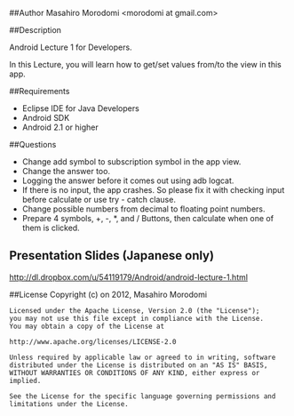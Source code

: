 ##Author
Masahiro Morodomi &lt;morodomi at gmail.com&gt;

##Description

Android Lecture 1 for Developers.

In this Lecture, you will learn how to get/set values from/to the view in this app.

##Requirements
 * Eclipse IDE for Java Developers
 * Android SDK
 * Android 2.1 or higher

##Questions
 * Change add symbol to subscription symbol in the app view.
 * Change the answer too.
 * Logging the answer before it comes out using adb logcat.
 * If there is no input, the app crashes. So please fix it with checking input before calculate or use try - catch clause.
 * Change possible numbers from decimal to floating point numbers.
 * Prepare 4 symbols, +, -, *, and / Buttons, then calculate when one of them is clicked.

## Presentation Slides (Japanese only)
http://dl.dropbox.com/u/54119179/Android/android-lecture-1.html

##License
    Copyright (c) on 2012, Masahiro Morodomi

    Licensed under the Apache License, Version 2.0 (the "License");
    you may not use this file except in compliance with the License.
    You may obtain a copy of the License at

    http://www.apache.org/licenses/LICENSE-2.0

    Unless required by applicable law or agreed to in writing, software
    distributed under the License is distributed on an "AS IS" BASIS,
    WITHOUT WARRANTIES OR CONDITIONS OF ANY KIND, either express or
    implied.

    See the License for the specific language governing permissions and
    limitations under the License.
